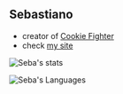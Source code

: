 ## Sebastiano

- creator of [Cookie Fighter](https://github.com/CookieFighter/)
- check [my site](https://www.seba.gq/)

![Seba's stats](https://github-readme-stats.vercel.app/api?username=ssebastianoo&theme=tokyonight) 

![Seba's Languages](https://github-readme-stats.vercel.app/api/top-langs/?username=ssebastianoo&theme=dracula&hide=batchfile,css) 
